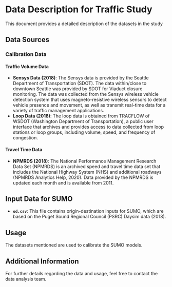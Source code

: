 # Data Description for Traffic Study

This document provides a detailed description of the datasets in the study

## Data Sources

### Calibration Data
#### Traffic Volume Data
- **Sensys Data (2018)**: The Sensys data is provided by the Seattle Department of Transportation (SDOT). The data within/close to downtown Seattle was provided by SDOT for Viaduct closure monitoring. The data was collected from the Sensys wireless vehicle detection system that uses magneto-resistive wireless sensors to detect vehicle presence and movement, as well as transmit real-time data for a variety of traffic management applications.
- **Loop Data (2018)**: The loop data is obtained from TRACFLOW of WSDOT (Washington Department of Transportation), a public user interface that archives and provides access to data collected from loop stations or loop groups, including volume, speed, and frequency of congestion.

#### Travel Time Data
- **NPMRDS (2018)**: The National Performance Management Research Data Set (NPMRDS) is an archived speed and travel time data set that includes the National Highway System (NHS) and additional roadways (NPMRDS Analytics Help, 2020). Data provided by the NPMRDS is updated each month and is available from 2011.

## Input Data for SUMO

- **`od.csv`**: This file contains origin-destination inputs for SUMO, which are based on the Puget Sound Regional Council (PSRC) Daysim data (2018).

## Usage

The datasets mentioned are used to calibrate the SUMO models.

## Additional Information

For further details regarding the data and usage, feel free to contact the data analysis team.
